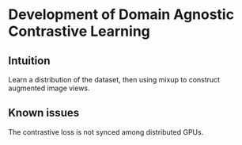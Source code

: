 # Development of Domain Agnostic Contrastive Learning
## Intuition
Learn a distribution of the dataset, then using mixup to construct augmented image views.
## Known issues
The contrastive loss is not synced among distributed GPUs.
